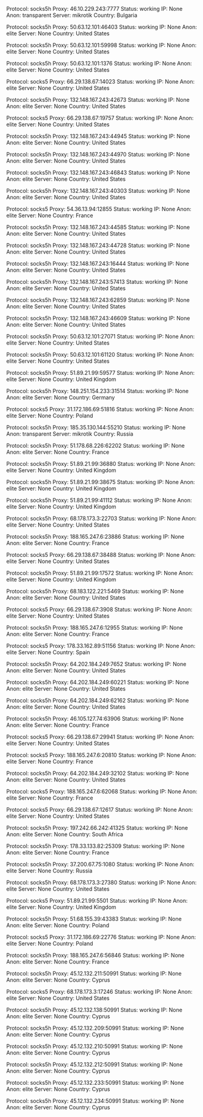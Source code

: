 Protocol: socks5h
Proxy: 46.10.229.243:7777
Status: working
IP: None
Anon: transparent
Server: mikrotik
Country: Bulgaria

Protocol: socks5h
Proxy: 50.63.12.101:46403
Status: working
IP: None
Anon: elite
Server: None
Country: United States

Protocol: socks5h
Proxy: 50.63.12.101:59998
Status: working
IP: None
Anon: elite
Server: None
Country: United States

Protocol: socks5h
Proxy: 50.63.12.101:1376
Status: working
IP: None
Anon: elite
Server: None
Country: United States

Protocol: socks5
Proxy: 66.29.138.67:14023
Status: working
IP: None
Anon: elite
Server: None
Country: United States

Protocol: socks5h
Proxy: 132.148.167.243:42673
Status: working
IP: None
Anon: elite
Server: None
Country: United States

Protocol: socks5
Proxy: 66.29.138.67:19757
Status: working
IP: None
Anon: elite
Server: None
Country: United States

Protocol: socks5h
Proxy: 132.148.167.243:44945
Status: working
IP: None
Anon: elite
Server: None
Country: United States

Protocol: socks5h
Proxy: 132.148.167.243:44970
Status: working
IP: None
Anon: elite
Server: None
Country: United States

Protocol: socks5h
Proxy: 132.148.167.243:46843
Status: working
IP: None
Anon: elite
Server: None
Country: United States

Protocol: socks5h
Proxy: 132.148.167.243:40303
Status: working
IP: None
Anon: elite
Server: None
Country: United States

Protocol: socks5
Proxy: 54.36.13.94:12855
Status: working
IP: None
Anon: elite
Server: None
Country: France

Protocol: socks5h
Proxy: 132.148.167.243:44585
Status: working
IP: None
Anon: elite
Server: None
Country: United States

Protocol: socks5h
Proxy: 132.148.167.243:44728
Status: working
IP: None
Anon: elite
Server: None
Country: United States

Protocol: socks5h
Proxy: 132.148.167.243:16444
Status: working
IP: None
Anon: elite
Server: None
Country: United States

Protocol: socks5h
Proxy: 132.148.167.243:57413
Status: working
IP: None
Anon: elite
Server: None
Country: United States

Protocol: socks5h
Proxy: 132.148.167.243:62859
Status: working
IP: None
Anon: elite
Server: None
Country: United States

Protocol: socks5h
Proxy: 132.148.167.243:46609
Status: working
IP: None
Anon: elite
Server: None
Country: United States

Protocol: socks5h
Proxy: 50.63.12.101:27071
Status: working
IP: None
Anon: elite
Server: None
Country: United States

Protocol: socks5h
Proxy: 50.63.12.101:61120
Status: working
IP: None
Anon: elite
Server: None
Country: United States

Protocol: socks5h
Proxy: 51.89.21.99:59577
Status: working
IP: None
Anon: elite
Server: None
Country: United Kingdom

Protocol: socks5h
Proxy: 148.251.154.233:31514
Status: working
IP: None
Anon: elite
Server: None
Country: Germany

Protocol: socks5
Proxy: 31.172.186.69:51816
Status: working
IP: None
Anon: elite
Server: None
Country: Poland

Protocol: socks5h
Proxy: 185.35.130.144:55210
Status: working
IP: None
Anon: transparent
Server: mikrotik
Country: Russia

Protocol: socks5h
Proxy: 51.178.68.226:62202
Status: working
IP: None
Anon: elite
Server: None
Country: France

Protocol: socks5h
Proxy: 51.89.21.99:36880
Status: working
IP: None
Anon: elite
Server: None
Country: United Kingdom

Protocol: socks5h
Proxy: 51.89.21.99:38675
Status: working
IP: None
Anon: elite
Server: None
Country: United Kingdom

Protocol: socks5h
Proxy: 51.89.21.99:41112
Status: working
IP: None
Anon: elite
Server: None
Country: United Kingdom

Protocol: socks5h
Proxy: 68.178.173.3:22703
Status: working
IP: None
Anon: elite
Server: None
Country: United States

Protocol: socks5h
Proxy: 188.165.247.6:23886
Status: working
IP: None
Anon: elite
Server: None
Country: France

Protocol: socks5
Proxy: 66.29.138.67:38488
Status: working
IP: None
Anon: elite
Server: None
Country: United States

Protocol: socks5h
Proxy: 51.89.21.99:17572
Status: working
IP: None
Anon: elite
Server: None
Country: United Kingdom

Protocol: socks5h
Proxy: 68.183.122.221:5469
Status: working
IP: None
Anon: elite
Server: None
Country: United States

Protocol: socks5
Proxy: 66.29.138.67:3908
Status: working
IP: None
Anon: elite
Server: None
Country: United States

Protocol: socks5h
Proxy: 188.165.247.6:12955
Status: working
IP: None
Anon: elite
Server: None
Country: France

Protocol: socks5
Proxy: 178.33.162.89:51156
Status: working
IP: None
Anon: elite
Server: None
Country: Spain

Protocol: socks5h
Proxy: 64.202.184.249:7652
Status: working
IP: None
Anon: elite
Server: None
Country: United States

Protocol: socks5h
Proxy: 64.202.184.249:60221
Status: working
IP: None
Anon: elite
Server: None
Country: United States

Protocol: socks5h
Proxy: 64.202.184.249:62162
Status: working
IP: None
Anon: elite
Server: None
Country: United States

Protocol: socks5h
Proxy: 46.105.127.74:63906
Status: working
IP: None
Anon: elite
Server: None
Country: France

Protocol: socks5
Proxy: 66.29.138.67:29941
Status: working
IP: None
Anon: elite
Server: None
Country: United States

Protocol: socks5
Proxy: 188.165.247.6:20810
Status: working
IP: None
Anon: elite
Server: None
Country: France

Protocol: socks5h
Proxy: 64.202.184.249:32102
Status: working
IP: None
Anon: elite
Server: None
Country: United States

Protocol: socks5
Proxy: 188.165.247.6:62068
Status: working
IP: None
Anon: elite
Server: None
Country: France

Protocol: socks5
Proxy: 66.29.138.67:12617
Status: working
IP: None
Anon: elite
Server: None
Country: United States

Protocol: socks5h
Proxy: 197.242.66.242:41325
Status: working
IP: None
Anon: elite
Server: None
Country: South Africa

Protocol: socks5h
Proxy: 178.33.133.82:25309
Status: working
IP: None
Anon: elite
Server: None
Country: France

Protocol: socks5h
Proxy: 37.200.67.75:1080
Status: working
IP: None
Anon: elite
Server: None
Country: Russia

Protocol: socks5h
Proxy: 68.178.173.3:27380
Status: working
IP: None
Anon: elite
Server: None
Country: United States

Protocol: socks5
Proxy: 51.89.21.99:5501
Status: working
IP: None
Anon: elite
Server: None
Country: United Kingdom

Protocol: socks5h
Proxy: 51.68.155.39:43383
Status: working
IP: None
Anon: elite
Server: None
Country: Poland

Protocol: socks5
Proxy: 31.172.186.69:22776
Status: working
IP: None
Anon: elite
Server: None
Country: Poland

Protocol: socks5h
Proxy: 188.165.247.6:56846
Status: working
IP: None
Anon: elite
Server: None
Country: France

Protocol: socks5h
Proxy: 45.12.132.211:50991
Status: working
IP: None
Anon: elite
Server: None
Country: Cyprus

Protocol: socks5
Proxy: 68.178.173.3:17246
Status: working
IP: None
Anon: elite
Server: None
Country: United States

Protocol: socks5h
Proxy: 45.12.132.138:50991
Status: working
IP: None
Anon: elite
Server: None
Country: Cyprus

Protocol: socks5h
Proxy: 45.12.132.209:50991
Status: working
IP: None
Anon: elite
Server: None
Country: Cyprus

Protocol: socks5h
Proxy: 45.12.132.210:50991
Status: working
IP: None
Anon: elite
Server: None
Country: Cyprus

Protocol: socks5h
Proxy: 45.12.132.212:50991
Status: working
IP: None
Anon: elite
Server: None
Country: Cyprus

Protocol: socks5h
Proxy: 45.12.132.233:50991
Status: working
IP: None
Anon: elite
Server: None
Country: Cyprus

Protocol: socks5h
Proxy: 45.12.132.234:50991
Status: working
IP: None
Anon: elite
Server: None
Country: Cyprus

